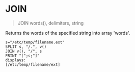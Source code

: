 # JOIN

> JOIN words(), delimiters, string

Returns the words of the specified string into array 'words'.

```
s="/etc/temp/filename.ext"
SPLIT s, "/.", v()
JOIN v(), "/", s
PRINT "[";s;"]"
displays:
[/etc/temp/filename/ext]
```

